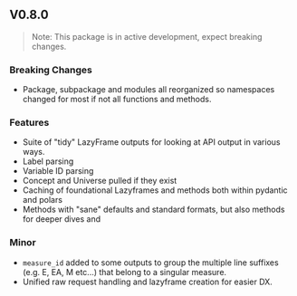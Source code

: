 ## V0.8.0

> Note: This package is in active development, expect breaking changes.

### Breaking Changes
- Package, subpackage and modules all reorganized so namespaces changed 
for most if not all functions and methods.

### Features
- Suite of "tidy" LazyFrame outputs for looking at API output in various ways.
- Label parsing
- Variable ID parsing 
- Concept and Universe pulled if they exist
- Caching of foundational Lazyframes and methods both within pydantic and polars
- Methods with "sane" defaults and standard formats, but also methods
for deeper dives and 

### Minor
- `measure_id` added to some outputs to group the multiple line suffixes (e.g. E, EA, M etc...)
that belong to a singular measure.
- Unified raw request handling and lazyframe creation for easier DX.